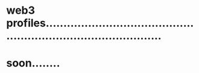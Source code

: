 # web3 profiles......................................................................................
# soon........
